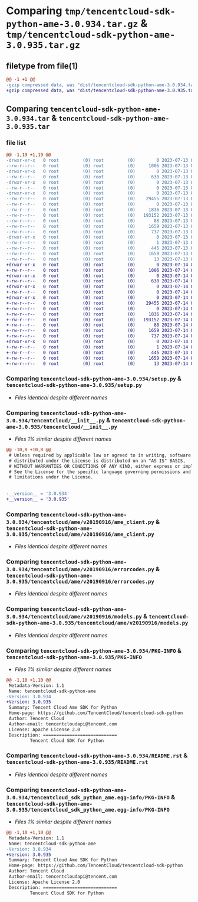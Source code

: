 # Comparing `tmp/tencentcloud-sdk-python-ame-3.0.934.tar.gz` & `tmp/tencentcloud-sdk-python-ame-3.0.935.tar.gz`

## filetype from file(1)

```diff
@@ -1 +1 @@
-gzip compressed data, was "dist/tencentcloud-sdk-python-ame-3.0.934.tar", last modified: Thu Jul 13 00:14:16 2023, max compression
+gzip compressed data, was "dist/tencentcloud-sdk-python-ame-3.0.935.tar", last modified: Fri Jul 14 00:15:53 2023, max compression
```

## Comparing `tencentcloud-sdk-python-ame-3.0.934.tar` & `tencentcloud-sdk-python-ame-3.0.935.tar`

### file list

```diff
@@ -1,19 +1,19 @@
-drwxr-xr-x   0 root         (0) root         (0)        0 2023-07-13 00:14:16.000000 tencentcloud-sdk-python-ame-3.0.934/
--rw-r--r--   0 root         (0) root         (0)     1006 2023-07-13 00:14:16.000000 tencentcloud-sdk-python-ame-3.0.934/setup.py
-drwxr-xr-x   0 root         (0) root         (0)        0 2023-07-13 00:14:16.000000 tencentcloud-sdk-python-ame-3.0.934/tencentcloud/
--rw-r--r--   0 root         (0) root         (0)      630 2023-07-13 00:14:16.000000 tencentcloud-sdk-python-ame-3.0.934/tencentcloud/__init__.py
-drwxr-xr-x   0 root         (0) root         (0)        0 2023-07-13 00:14:16.000000 tencentcloud-sdk-python-ame-3.0.934/tencentcloud/ame/
--rw-r--r--   0 root         (0) root         (0)        0 2023-07-13 00:14:16.000000 tencentcloud-sdk-python-ame-3.0.934/tencentcloud/ame/__init__.py
-drwxr-xr-x   0 root         (0) root         (0)        0 2023-07-13 00:14:16.000000 tencentcloud-sdk-python-ame-3.0.934/tencentcloud/ame/v20190916/
--rw-r--r--   0 root         (0) root         (0)    29455 2023-07-13 00:14:16.000000 tencentcloud-sdk-python-ame-3.0.934/tencentcloud/ame/v20190916/ame_client.py
--rw-r--r--   0 root         (0) root         (0)        0 2023-07-13 00:14:16.000000 tencentcloud-sdk-python-ame-3.0.934/tencentcloud/ame/v20190916/__init__.py
--rw-r--r--   0 root         (0) root         (0)     1836 2023-07-13 00:14:16.000000 tencentcloud-sdk-python-ame-3.0.934/tencentcloud/ame/v20190916/errorcodes.py
--rw-r--r--   0 root         (0) root         (0)   193152 2023-07-13 00:14:16.000000 tencentcloud-sdk-python-ame-3.0.934/tencentcloud/ame/v20190916/models.py
--rw-r--r--   0 root         (0) root         (0)       88 2023-07-13 00:14:16.000000 tencentcloud-sdk-python-ame-3.0.934/setup.cfg
--rw-r--r--   0 root         (0) root         (0)     1659 2023-07-13 00:14:16.000000 tencentcloud-sdk-python-ame-3.0.934/PKG-INFO
--rw-r--r--   0 root         (0) root         (0)      737 2023-07-13 00:14:16.000000 tencentcloud-sdk-python-ame-3.0.934/README.rst
-drwxr-xr-x   0 root         (0) root         (0)        0 2023-07-13 00:14:16.000000 tencentcloud-sdk-python-ame-3.0.934/tencentcloud_sdk_python_ame.egg-info/
--rw-r--r--   0 root         (0) root         (0)        1 2023-07-13 00:14:16.000000 tencentcloud-sdk-python-ame-3.0.934/tencentcloud_sdk_python_ame.egg-info/dependency_links.txt
--rw-r--r--   0 root         (0) root         (0)      445 2023-07-13 00:14:16.000000 tencentcloud-sdk-python-ame-3.0.934/tencentcloud_sdk_python_ame.egg-info/SOURCES.txt
--rw-r--r--   0 root         (0) root         (0)     1659 2023-07-13 00:14:16.000000 tencentcloud-sdk-python-ame-3.0.934/tencentcloud_sdk_python_ame.egg-info/PKG-INFO
--rw-r--r--   0 root         (0) root         (0)       13 2023-07-13 00:14:16.000000 tencentcloud-sdk-python-ame-3.0.934/tencentcloud_sdk_python_ame.egg-info/top_level.txt
+drwxr-xr-x   0 root         (0) root         (0)        0 2023-07-14 00:15:53.000000 tencentcloud-sdk-python-ame-3.0.935/
+-rw-r--r--   0 root         (0) root         (0)     1006 2023-07-14 00:15:53.000000 tencentcloud-sdk-python-ame-3.0.935/setup.py
+drwxr-xr-x   0 root         (0) root         (0)        0 2023-07-14 00:15:53.000000 tencentcloud-sdk-python-ame-3.0.935/tencentcloud/
+-rw-r--r--   0 root         (0) root         (0)      630 2023-07-14 00:15:53.000000 tencentcloud-sdk-python-ame-3.0.935/tencentcloud/__init__.py
+drwxr-xr-x   0 root         (0) root         (0)        0 2023-07-14 00:15:53.000000 tencentcloud-sdk-python-ame-3.0.935/tencentcloud/ame/
+-rw-r--r--   0 root         (0) root         (0)        0 2023-07-14 00:15:53.000000 tencentcloud-sdk-python-ame-3.0.935/tencentcloud/ame/__init__.py
+drwxr-xr-x   0 root         (0) root         (0)        0 2023-07-14 00:15:53.000000 tencentcloud-sdk-python-ame-3.0.935/tencentcloud/ame/v20190916/
+-rw-r--r--   0 root         (0) root         (0)    29455 2023-07-14 00:15:53.000000 tencentcloud-sdk-python-ame-3.0.935/tencentcloud/ame/v20190916/ame_client.py
+-rw-r--r--   0 root         (0) root         (0)        0 2023-07-14 00:15:53.000000 tencentcloud-sdk-python-ame-3.0.935/tencentcloud/ame/v20190916/__init__.py
+-rw-r--r--   0 root         (0) root         (0)     1836 2023-07-14 00:15:53.000000 tencentcloud-sdk-python-ame-3.0.935/tencentcloud/ame/v20190916/errorcodes.py
+-rw-r--r--   0 root         (0) root         (0)   193152 2023-07-14 00:15:53.000000 tencentcloud-sdk-python-ame-3.0.935/tencentcloud/ame/v20190916/models.py
+-rw-r--r--   0 root         (0) root         (0)       88 2023-07-14 00:15:53.000000 tencentcloud-sdk-python-ame-3.0.935/setup.cfg
+-rw-r--r--   0 root         (0) root         (0)     1659 2023-07-14 00:15:53.000000 tencentcloud-sdk-python-ame-3.0.935/PKG-INFO
+-rw-r--r--   0 root         (0) root         (0)      737 2023-07-14 00:15:53.000000 tencentcloud-sdk-python-ame-3.0.935/README.rst
+drwxr-xr-x   0 root         (0) root         (0)        0 2023-07-14 00:15:53.000000 tencentcloud-sdk-python-ame-3.0.935/tencentcloud_sdk_python_ame.egg-info/
+-rw-r--r--   0 root         (0) root         (0)        1 2023-07-14 00:15:53.000000 tencentcloud-sdk-python-ame-3.0.935/tencentcloud_sdk_python_ame.egg-info/dependency_links.txt
+-rw-r--r--   0 root         (0) root         (0)      445 2023-07-14 00:15:53.000000 tencentcloud-sdk-python-ame-3.0.935/tencentcloud_sdk_python_ame.egg-info/SOURCES.txt
+-rw-r--r--   0 root         (0) root         (0)     1659 2023-07-14 00:15:53.000000 tencentcloud-sdk-python-ame-3.0.935/tencentcloud_sdk_python_ame.egg-info/PKG-INFO
+-rw-r--r--   0 root         (0) root         (0)       13 2023-07-14 00:15:53.000000 tencentcloud-sdk-python-ame-3.0.935/tencentcloud_sdk_python_ame.egg-info/top_level.txt
```

### Comparing `tencentcloud-sdk-python-ame-3.0.934/setup.py` & `tencentcloud-sdk-python-ame-3.0.935/setup.py`

 * *Files identical despite different names*

### Comparing `tencentcloud-sdk-python-ame-3.0.934/tencentcloud/__init__.py` & `tencentcloud-sdk-python-ame-3.0.935/tencentcloud/__init__.py`

 * *Files 1% similar despite different names*

```diff
@@ -10,8 +10,8 @@
 # Unless required by applicable law or agreed to in writing, software
 # distributed under the License is distributed on an "AS IS" BASIS,
 # WITHOUT WARRANTIES OR CONDITIONS OF ANY KIND, either express or implied.
 # See the License for the specific language governing permissions and
 # limitations under the License.
 
 
-__version__ = '3.0.934'
+__version__ = '3.0.935'
```

### Comparing `tencentcloud-sdk-python-ame-3.0.934/tencentcloud/ame/v20190916/ame_client.py` & `tencentcloud-sdk-python-ame-3.0.935/tencentcloud/ame/v20190916/ame_client.py`

 * *Files identical despite different names*

### Comparing `tencentcloud-sdk-python-ame-3.0.934/tencentcloud/ame/v20190916/errorcodes.py` & `tencentcloud-sdk-python-ame-3.0.935/tencentcloud/ame/v20190916/errorcodes.py`

 * *Files identical despite different names*

### Comparing `tencentcloud-sdk-python-ame-3.0.934/tencentcloud/ame/v20190916/models.py` & `tencentcloud-sdk-python-ame-3.0.935/tencentcloud/ame/v20190916/models.py`

 * *Files identical despite different names*

### Comparing `tencentcloud-sdk-python-ame-3.0.934/PKG-INFO` & `tencentcloud-sdk-python-ame-3.0.935/PKG-INFO`

 * *Files 1% similar despite different names*

```diff
@@ -1,10 +1,10 @@
 Metadata-Version: 1.1
 Name: tencentcloud-sdk-python-ame
-Version: 3.0.934
+Version: 3.0.935
 Summary: Tencent Cloud Ame SDK for Python
 Home-page: https://github.com/TencentCloud/tencentcloud-sdk-python
 Author: Tencent Cloud
 Author-email: tencentcloudapi@tencent.com
 License: Apache License 2.0
 Description: ============================
         Tencent Cloud SDK for Python
```

### Comparing `tencentcloud-sdk-python-ame-3.0.934/README.rst` & `tencentcloud-sdk-python-ame-3.0.935/README.rst`

 * *Files identical despite different names*

### Comparing `tencentcloud-sdk-python-ame-3.0.934/tencentcloud_sdk_python_ame.egg-info/PKG-INFO` & `tencentcloud-sdk-python-ame-3.0.935/tencentcloud_sdk_python_ame.egg-info/PKG-INFO`

 * *Files 1% similar despite different names*

```diff
@@ -1,10 +1,10 @@
 Metadata-Version: 1.1
 Name: tencentcloud-sdk-python-ame
-Version: 3.0.934
+Version: 3.0.935
 Summary: Tencent Cloud Ame SDK for Python
 Home-page: https://github.com/TencentCloud/tencentcloud-sdk-python
 Author: Tencent Cloud
 Author-email: tencentcloudapi@tencent.com
 License: Apache License 2.0
 Description: ============================
         Tencent Cloud SDK for Python
```

